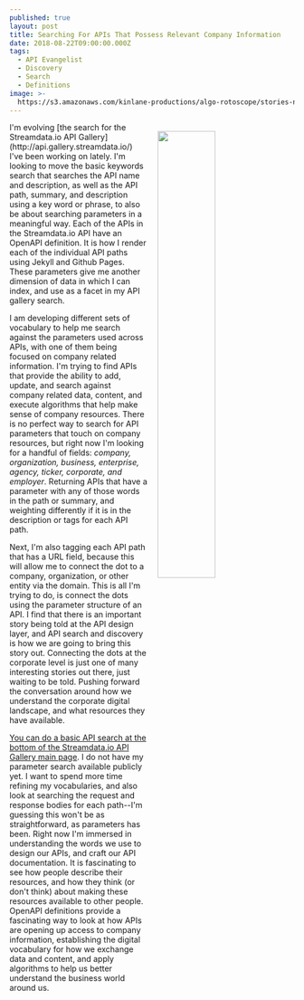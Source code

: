 ```yaml
---
published: true
layout: post
title: Searching For APIs That Possess Relevant Company Information
date: 2018-08-22T09:00:00.000Z
tags:
  - API Evangelist
  - Discovery
  - Search
  - Definitions
image: >-
  https://s3.amazonaws.com/kinlane-productions/algo-rotoscope/stories-new/cityscape_copper_circuit.jpg
---
```

<p><img src="{{ page.image }}" width="45%" align="right" style="padding: 15px;" /></p>I'm evolving [the search for the Streamdata.io API Gallery](http://api.gallery.streamdata.io/) I've been working on lately. I'm looking to move the basic keywords search that searches the API name and description, as well as the API path, summary, and description using a key word or phrase, to also be about searching parameters in a meaningful way. Each of the APIs in the Streamdata.io API have an OpenAPI definition. It is how I render each of the individual API paths using Jekyll and Github Pages. These parameters give me another dimension of data in which I can index, and use as a facet in my API gallery search.

I am developing different sets of vocabulary to help me search against the parameters used across APIs, with one of them being focused on company related information. I'm trying to find APIs that provide the ability to add, update, and search against company related data, content, and execute algorithms that help make sense of company resources. There is no perfect way to search for API parameters that touch on company resources, but right now I'm looking for a handful of fields: _company, organization, business, enterprise, agency, ticker, corporate, and employer_. Returning APIs that have a parameter with any of those words in the path or summary, and weighting differently if it is in the description or tags for each API path.

Next, I'm also tagging each API path that has a URL field, because this will allow me to connect the dot to a company, organization, or other entity via the domain. This is all I'm trying to do, is connect the dots using the parameter structure of an API. I find that there is an important story being told at the API design layer, and API search and discovery is how we are going to bring this story out. Connecting the dots at the corporate level is just one of many interesting stories out there, just waiting to be told. Pushing forward the conversation around how we understand the corporate digital landscape, and what resources they have available.

[You can do a basic API search at the bottom of the Streamdata.io API Gallery main page](http://api.gallery.streamdata.io/). I do not have my parameter search available publicly yet. I want to spend more time refining my vocabularies, and also look at searching the request and response bodies for each path--I'm guessing this won't be as straightforward, as parameters has been. Right now I'm immersed in understanding the words we use to design our APIs, and craft our API documentation. It is fascinating to see how people describe their resources, and how they think (or don't think) about making these resources available to other people. OpenAPI definitions provide a fascinating way to look at how APIs are opening up access to company information, establishing the digital vocabulary for how we exchange data and content, and apply algorithms to help us better understand the business world around us.
